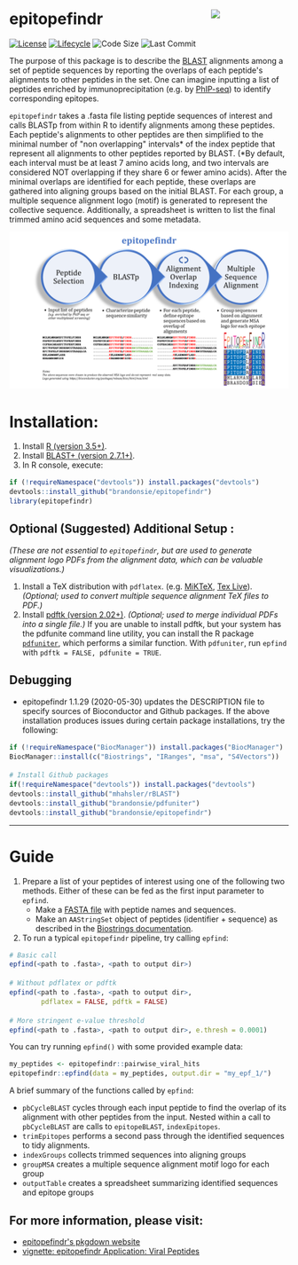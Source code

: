 # epitopefindr <img src="https://brandonsie.github.io/resources/Epitopefindr_4.png" align="right" width="140">

[![License](https://img.shields.io/badge/licence-GPL--3-blue.svg)](https://www.gnu.org/licenses/gpl-3.0.en.html) 
[![Lifecycle](https://img.shields.io/badge/lifecycle-maturing-blue.svg)](https://www.tidyverse.org/lifecycle/) 
![Code Size](https://img.shields.io/github/languages/code-size/brandonsie/epitopefindr.svg) 
![Last Commit](https://img.shields.io/github/last-commit/brandonsie/epitopefinder.svg)

The purpose of this package is to describe the [BLAST](https://blast.ncbi.nlm.nih.gov/Blast.cgi) alignments among a set of peptide sequences by reporting the overlaps of each peptide's alignments to other peptides in the set. One can imagine inputting a list of peptides enriched by immunoprecipitation (e.g. by [PhIP-seq](https://www.nature.com/articles/s41596-018-0025-6)) to identify corresponding epitopes. 

`epitopefindr` takes a .fasta file listing peptide sequences of interest and calls BLASTp from within R to identify alignments among these peptides. Each peptide's alignments to other peptides are then simplified to the minimal number of "non overlapping" intervals* of the index peptide that represent all alignments to other peptides reported by BLAST. (*By default, each interval must be at least 7 amino acids long, and two intervals are considered NOT overlapping if they share 6 or fewer amino acids). After the minimal overlaps are identified for each peptide, these overlaps are gathered into aligning groups based on the initial BLAST. For each group, a multiple sequence alignment logo (motif) is generated to represent the collective sequence. Additionally, a spreadsheet is written to list the final trimmed amino acid sequences and some metadata. 

![workflow](https://raw.githubusercontent.com/brandonsie/brandonsie.github.io/master/resources/EpitopeFindRWorkflow2c.png)


# Installation:  
1. Install [R (version 3.5+)](https://www.r-project.org/).  
2. Install [BLAST+ (version 2.7.1+)](https://blast.ncbi.nlm.nih.gov/Blast.cgi?PAGE_TYPE=BlastDocs&DOC_TYPE=Download).  
3. In R console, execute: 
``` r  
if (!requireNamespace("devtools")) install.packages("devtools")
devtools::install_github("brandonsie/epitopefindr")
library(epitopefindr)
```


## Optional (Suggested) Additional Setup : 
_(These are not essential to `epitopefindr`, but are used to generate alignment logo PDFs from the alignment data, which can be valuable visualizations.)_  
1. Install a TeX distribution with `pdflatex`. (e.g. [MiKTeX](https://miktex.org), [Tex Live](https://tug.org/texlive/)). _(Optional; used to convert multiple sequence alignment TeX files to PDF.)_  
2. Install [pdftk (version 2.02+)](https://www.pdflabs.com/tools/pdftk-server/). _(Optional; used to merge individual PDFs into a single file.)_ If you are unable to install pdftk, but your system has the pdfunite command line utility, you can install the R package [`pdfuniter`](https://github.com/brandonsie/pdfuniter), which performs a similar function. With `pdfuniter`, run `epfind` with `pdftk = FALSE, pdfunite = TRUE`.  


## Debugging

- epitopefindr 1.1.29 (2020-05-30) updates the DESCRIPTION file to specify sources of Bioconductor and Github packages. If the above installation produces issues during certain package installations, try the following:
``` r
if (!requireNamespace("BiocManager")) install.packages("BiocManager")
BiocManager::install(c("Biostrings", "IRanges", "msa", "S4Vectors"))

# Install Github packages
if(!requireNamespace("devtools")) install.packages("devtools")
devtools::install_github("mhahsler/rBLAST") 
devtools::install_github("brandonsie/pdfuniter")   
devtools::install_github("brandonsie/epitopefindr")
```


----------------------------------------------------------------------  
# Guide

1. Prepare a list of your peptides of interest using one of the following two methods. Either of these can be fed as the first input parameter to `epfind`.  
    * Make a [FASTA file](https://zhanglab.ccmb.med.umich.edu/FASTA/) with peptide names and sequences.
    * Make an `AAStringSet` object of peptides (identifier + sequence) as described in the [Biostrings documentation](http://web.mit.edu/~r/current/arch/i386_linux26/lib/R/library/Biostrings/html/XStringSet-class.html). 
2. To run a typical `epitopefindr` pipeline, try calling `epfind`:
``` r 
# Basic call
epfind(<path to .fasta>, <path to output dir>)

# Without pdflatex or pdftk
epfind(<path to .fasta>, <path to output dir>, 
        pdflatex = FALSE, pdftk = FALSE)

# More stringent e-value threshold
epfind(<path to .fasta>, <path to output dir>, e.thresh = 0.0001)
``` 

You can try running `epfind()` with some provided example data:
``` r
my_peptides <- epitopefindr::pairwise_viral_hits
epitopefindr::epfind(data = my_peptides, output.dir = "my_epf_1/")
```

A brief summary of the functions called by `epfind`:  
  * `pbCycleBLAST` cycles through each input peptide to find the overlap of its alignment with other peptides from the input. Nested within a call to `pbCycleBLAST` are calls to `epitopeBLAST`, `indexEpitopes`. 
  * `trimEpitopes` performs a second pass through the identified sequences to tidy alignments.
  * `indexGroups` collects trimmed sequences into aligning groups
  * `groupMSA` creates a multiple sequence alignment motif logo for each group
  * `outputTable` creates a spreadsheet summarizing identified sequences and epitope groups
  
## For more information, please visit:  
* [epitopefindr's pkgdown website](https://brandonsie.github.io/epitopefindr/)  
* [vignette: epitopefindr Application: Viral Peptides](https://brandonsie.github.io/epitopefindr/articles/epitopefindr_avarda_vignette.html)  
